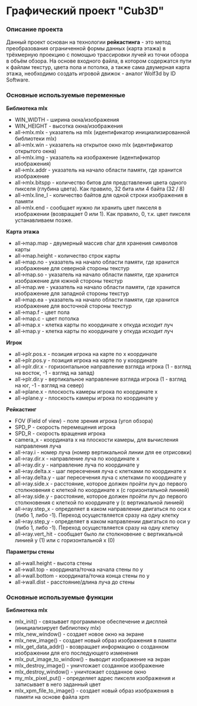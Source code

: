 # Графический проект "Cub3D"

### Описание проекта
Данный проект основан на технологии **рейкастинга** -
это метод преобразования ограниченной формы данных
(карта этажа) в трёхмерную проекцию с помощью трассировки
лучей из точки обзора в объём обзора. На основе входного файла,
в котором содержатся пути к файлам текстур, цвета пола и потолка,
а также сама двумерная карта этажа, необходимо создать игровой
движок - аналог Wolf3d by ID Software.

### Основные используемые переменные
**Библиотека mlx**
* WIN_WIDTH - ширина окна/изображения
* WIN_HEIGHT - высотка окна/изображения
* all->mlx.mlx - указатель на mlx (идентификатор инициализированной библиотеки mlx)
* all->mlx.win - указатель на открытое окно mlx (идентификатор открытого окна)
* all->mlx.img - указатель на изображение (идентификатор изображения)
* all->mlx.addr - указатель на начало области памяти, где хранится изображение
* all->mlx.bitspp - количество битов для представления цвета одного пикселя (глубина цвета). Как правило, 32 бита или 4 байта (32 / 8)
* all->mlx.line_l - количество байтов для одной строки изображения в памяти
* all->mlx.end - сообщает нужно ли хранить цвет пикселя в изображении (возвращает 0 или 1). Как правило, 0, т.к. цвет пикселя устанавливаем позже.

**Карта этажа**
* all->map.map - двумерный массив char для хранения символов карты
* all->map.height - количество строк карты
* all->map.no - указатель на начало области памяти, где хранится изображение для северной стороны текстур
* all->map.so - указатель на начало области памяти, где хранится изображение для южной стороны текстур
* all->map.we - указатель на начало области памяти, где хранится изображение для западной стороны текстур
* all->map.ea - указатель на начало области памяти, где хранится изображение для восточной стороны текстур
* all->map.f - цвет пола
* all->map.с - цвет потолка
* all->map.x - клетка карты по координате x откуда исходит луч
* all->map.y - клетка карты по координате y откуда исходит луч

**Игрок**
* all->plr.pos.x - позиция игрока на карте по х координате
* all->plr.pos.y - позиция игрока на карте по y координате
* all->plr.dir.x - горизонтальное направление взгляда игрока (1 - взгляд на восток, -1 - взгляд на запад)
* all->plr.dir.y - вертикальное направление взгляда игрока (1 - взгляд на юг, -1 - взгляд на север)
* all->plane.x - плоскость камеры игрока по координате x
* all->plane.y - плоскость камеры игрока по координате y

**Рейкастинг**
* FOV (Field  of view) - поле зрения игрока (угол обзора)
* SPD_P - скорость перемещения игрока
* SPD_R - скорость вращения игрока
* camera_x - координата x на плоскости камеры, для вычисления направления луча
* all->ray.i - номер луча (номер вертикальной линии для ее отрисовки)
* all->ray.dir.x - направление луча по координате x
* all->ray.dir.y - направление луча по координате y
* all->ray.delta.x - шаг пересечения луча с клетками по координате x
* all->ray.delta.y - шаг пересечения луча с клетками по координате y
* all->ray.side.x - расстояние, которое должен пройти луч до первого столкновения с клеткой по координате x (с горизонтальной линией)
* all->ray.side.y - расстояние, которое должен пройти луч до первого столкновения с клеткой по координате y (с вертикальной линией)
* all->ray.step_x - определяет в каком направлении двигаться по оси x (либо 1, либо -1). Переход осуществляется сразу на одну клетку
* all->ray.step_y - определяет в каком направлении двигаться по оси y (либо 1, либо -1). Переход осуществляется сразу на одну клетку
* all->ray.vert_hit - сообщает было ли столкновение с вертикальной линией y (1) или с горизонтальной x (0)

**Параметры стены**
* all->wall.height - высота стены
* all->wall.top - координата/точка начала стены по y
* all->wall.bottom - координата/точка конца стены по y
* all->wall.dist - расстояние/длина луча до стены

### Основные используемые функции
**Библиотека mlx**
* mlx_init() - связывает программное обеспечение и дисплей (инициализирует библиотеку mlx)
* mlx_new_window() - создает новое окно на экране
* mlx_new_image() - создает новый образ изображения в памяти
* mlx_get_data_addr() - возвращает информацию о созданном изображении для его последующего изменения
* mlx_put_image_to_window() - выводит изображение на экран
* mlx_destroy_image() - уничтожает созданное изображение
* mlx_destroy_window() - уничтожает созданное окно
* my_mlx_pixel_put() - определяет адрес пикселя изображения и записывает в него заданный цвет
* mlx_xpm_file_to_image() - создает новый образ изображения в памяти на основе файла xpm